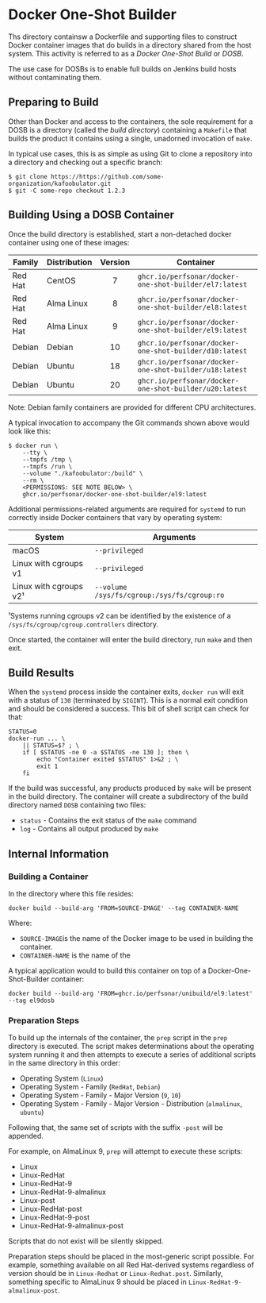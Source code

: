 # Docker One-Shot Builder

Ths directory containsw a Dockerfile and supporting files to construct
Docker container images that do builds in a directory shared from the
host system.  This activity is referred to as a _Docker One-Shot
Build_ or _DOSB_.

The use case for DOSBs is to enable full builds on Jenkins build hosts
without contaminating them.


## Preparing to Build

Other than Docker and access to the containers, the sole requirement
for a DOSB is a directory (called the _build directory_) containing a
`Makefile` that builds the product it contains using a single,
unadorned invocation of `make`.

In typical use cases, this is as simple as using Git to clone a
repository into a directory and checking out a specific branch:

```
$ git clone https://https://github.com/some-organization/kafoobulator.git
$ git -C some-repo checkout 1.2.3
```


## Building Using a DOSB Container

Once the build directory is established, start a non-detached docker
container using one of these images:

| Family | Distribution | Version | Container |
|--------|--------------|:-------:|-----------|
| Red Hat | CentOS | 7 | `ghcr.io/perfsonar/docker-one-shot-builder/el7:latest` |
| Red Hat | Alma Linux | 8 | `ghcr.io/perfsonar/docker-one-shot-builder/el8:latest` |
| Red Hat | Alma Linux | 9 | `ghcr.io/perfsonar/docker-one-shot-builder/el9:latest` |
| Debian | Debian | 10 | `ghcr.io/perfsonar/docker-one-shot-builder/d10:latest` |
| Debian | Ubuntu | 18 | `ghcr.io/perfsonar/docker-one-shot-builder/u18:latest` |
| Debian | Ubuntu | 20 | `ghcr.io/perfsonar/docker-one-shot-builder/u20:latest` |

Note: Debian family containers are provided for different CPU
architectures.

A typical invocation to accompany the Git commands shown above would
look like this:

```
$ docker run \
    --tty \
    --tmpfs /tmp \
    --tmpfs /run \
    --volume "./kafoobulator:/build" \
    --rm \
    <PERMISSIONS: SEE NOTE BELOW> \
    ghcr.io/perfsonar/docker-one-shot-builder/el9:latest
```

Additional permissions-related arguments are required for `systemd` to
run correctly inside Docker containers that vary by operating system:

| System | Arguments |
|--------|-----------|
| macOS | `--privileged` |
| Linux with cgroups v1 | `--privileged` |
| Linux with cgroups v2¹ | `--volume /sys/fs/cgroup:/sys/fs/cgroup:ro` |

¹Systems running cgroups v2 can be identified by the existence of a
 `/sys/fs/cgroup/cgroup.controllers` directory.

Once started, the container will enter the build directory, run `make`
and then exit.

## Build Results

When the `systemd` process inside the container exits, `docker run`
will exit with a status of `130` (terminated by `SIGINT`).  This is a
normal exit condition and should be considered a success.  This bit of
shell script can check for that:

```
STATUS=0
docker-run ... \
    || STATUS=$? ; \
    if [ $STATUS -ne 0 -a $STATUS -ne 130 ]; then \
        echo "Container exited $STATUS" 1>&2 ; \
        exit 1
    fi
```

If the build was successful, any products produced by `make` will be
present in the build directory.  The container will create a
subdirectory of the build directory named `DOSB` containing two files:

 * `status` - Contains the exit status of the `make` command
 * `log` - Contains all output produced by `make`



## Internal Information


### Building a Container

In the directory where this file resides:
```
docker build --build-arg 'FROM=SOURCE-IMAGE' --tag CONTAINER-NAME
```
Where:
 * `SOURCE-IMAGE`is the name of the Docker image to be used in building the container.
  * `CONTAINER-NAME` is the name of the

A typical application would to build this container on top of a Docker-One-Shot-Builder container:
```
docker build --build-arg 'FROM=ghcr.io/perfsonar/unibuild/el9:latest' --tag el9dosb
```


### Preparation Steps

To build up the internals of the container, the `prep` script in the
`prep` directory is executed.  The script makes determinations about
the operating system running it and then attempts to execute a series
of additional scripts in the same directory in this order:

 * Operating System (`Linux`)
 * Operating System - Family (`RedHat`, `Debian`)
 * Operating System - Family - Major Version (`9`, `10`)
 * Operating System - Family - Major Version - Distribution (`almalinux`, `ubuntu`)

Following that, the same set of scripts with the suffix `-post` will be appended.

For example, on AlmaLinux 9, `prep` will attempt to execute these scripts:

 * Linux
 * Linux-RedHat
 * Linux-RedHat-9
 * Linux-RedHat-9-almalinux
 * Linux-post
 * Linux-RedHat-post
 * Linux-RedHat-9-post
 * Linux-RedHat-9-almalinux-post

Scripts that do not exist will be silently skipped.

Preparation steps should be placed in the most-generic script
possible.  For example, something available on all Red Hat-derived
systems regardless of version should be in `Linux-Redhat` or
`Linux-Redhat.post`.  Similarly, something specific to AlmaLinux 9
should be placed in `Linux-RedHat-9-almalinux-post`.
